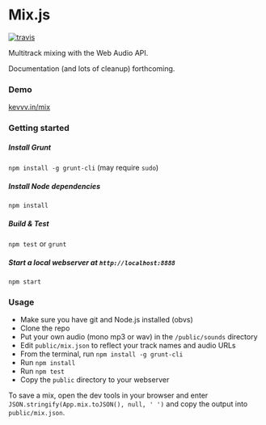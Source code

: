 # Mix.js

[![travis](https://travis-ci.org/kevincennis/Mix.js.png)](https://travis-ci.org/kevincennis/Mix.js)

Multitrack mixing with the Web Audio API.

Documentation (and lots of cleanup) forthcoming.

### Demo

[kevvv.in/mix](http://kevvv.in/mix)

### Getting started

##### Install Grunt
`npm install -g grunt-cli` (may require `sudo`)
##### Install Node dependencies
`npm install`
##### Build & Test
`npm test` or `grunt`
##### Start a local webserver at `http://localhost:8888`
`npm start`

### Usage

* Make sure you have git and Node.js installed (obvs)
* Clone the repo
* Put your own audio (mono mp3 or wav) in the `/public/sounds` directory
* Edit `public/mix.json` to reflect your track names and audio URLs
* From the terminal, run `npm install -g grunt-cli`
* Run `npm install`
* Run `npm test`
* Copy the `public` directory to your webserver

To save a mix, open the dev tools in your browser and enter `JSON.stringify(App.mix.toJSON(), null, ' ')`
and copy the output into `public/mix.json`.
